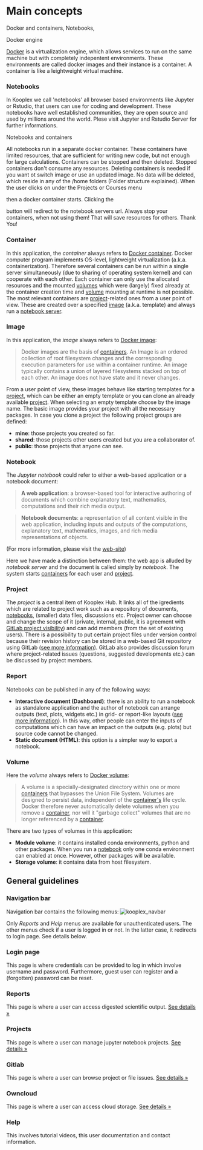 Main concepts
========

Docker and containers, Notebooks,

Docker engine

[Docker](https://www.docker.com/why-docker) is a virtualization engine, which allows services to run on the same machine but with completely indepentent environments. These environments are called docker images and their instance is a container. A container is like a leightweight virtual machine.

<span id="notebook"></span>
### Notebooks

In Kooplex we call 'notebooks' all browser based environments like Jupyter or Rstudio, that users can use for coding and development. These notebooks have well established communities, they are open source and used by millions around the world.
Plese visit Jupyter and Rstudio Server for further informations.

Notebooks and containers

All notebooks run in a separate docker container. These containers have limited resources, that are sufficient for writing new code, but not enough for large calculations. Containers can be stopped and then deleted. Stopped containers don't consume any resources. Deleting containers is needed if you want ot switch image or use an updated image. No data will be deleted, which reside in any of the /home folders (Folder structure explained).
When the user clicks on
under the Projects or Courses menu

then a docker container starts. Clicking the

button will redirect to the notebook servers url.
Always stop your containers, when not using them! That will save resources for others. Thank You!

### Container
In this application, the _container_ always refers to [Docker container](https://www.docker.com/what-container). Docker computer program implements OS-level, lightweight virtualization (a.k.a. containerization). Therefore several containers can be run within a single server simultaneously (due to sharing of operating system kernel) and can cooperate with each other. Each container can only use the allocated resources and the mounted [volumes](#volume) which were (largely) fixed already at the container creation time and [volume](#volume) mounting at runtime is not possible. The most relevant containers are [project](#project)-related ones from a user point of view. These are created over a specified [image](#image) (a.k.a. template) and always run a [notebook server](#notebook).

### Image
In this application, the _image_ always refers to [Docker image](https://docs.docker.com/glossary/?term=image):
> Docker images are the basis of [containers](#container). An Image is an ordered collection of root filesystem changes and the corresponding execution parameters for use within a container runtime. An image typically contains a union of layered filesystems stacked on top of each other. An image does not have state and it never changes.

From a user point of view, these images behave like starting templates for a [project](#project), which can be either an empty template or you can clone an already available [project](#project). When selecting an empty template choose by the image name. The basic image provides your project with all the necessary packages.
In case you clone a project the following project groups are defined:
  - **mine**: those projects you created so far.
  - **shared**: those projects other users created but you are a collaborator of.
  - **public**: those projects that anyone can see.

### Notebook
The _Jupyter notebook_ could refer to either a web-based application or a notebook document:
> **A web application**: a browser-based tool for interactive authoring of documents which combine explanatory text, mathematics, computations and their rich media output.

> **Notebook documents**: a representation of all content visible in the web application, including inputs and outputs of the computations, explanatory text, mathematics, images, and rich media representations of objects.

(For more information, please visit the [web-site](https://jupyter-notebook.readthedocs.io/en/stable/notebook.html))

Here we have made a distinction between them: the web app is alluded by _notebook server_ and the document is called simply by _notebook_. The system starts [containers](#container) for each user and [project](#project).

### Project
The _project_ is a central item of Kooplex Hub. It links all of the igredients which are related to project work such as a repository of documents, [notebooks](#notebook), (smaller) data files, discussions etc. Project owner can choose and change the scope of it (private, internal, public, it is agreement with [GitLab project visibility](https://docs.gitlab.com/ce/public_access/public_access.html#visibility-of-projects)) and can add members (from the set of existing users). There is a possibility to put certain project files under version control because their revision history can be stored in a web-based Git repository using GitLab ([see more information](https://docs.gitlab.com/ce/user/project/index.html)). GitLab also provides discussion forum where project-related issues (questions, suggested developments etc.) can be discussed by project members.

### Report
Notebooks can be published in any of the following ways:
- **Interactive document (Dashboard)**: there is an ability to run a notebook as standalone application and the author of notebook can arrange outputs (text, plots, widgets etc.) in grid- or report-like layouts ([see more information](http://jupyter-dashboards-layout.readthedocs.io/en/latest/#jupyter-dashboards-layout-extension)). In this way, other people can enter the inputs of computations which can have an impact on the outputs (e.g. plots) but source code cannot be changed.
- **Static document (HTML)**: this option is a simpler way to export a notebook.

### Volume
Here the _volume_ always refers to [Docker volume](https://docs.docker.com/glossary/?term=volume):
> A volume is a specially-designated directory within one or more [containers](#container) that bypasses the Union File System. Volumes are designed to persist data, independent of the [container's](#container) life cycle. Docker therefore never automatically delete volumes when you remove a [container](#container), nor will it "garbage collect" volumes that are no longer referenced by a [container](#container).

There are two types of volumes in this application:
- **Module volume**: it contains installed conda environments, python and other packages. When you run a [notebook](#notebook) only one conda environment can enabled at once. However, other packages will be available.
- **Storage volume**: it contains data from host filesystem.

## General guidelines
### Navigation bar
Navigation bar contains the following menus:
![kooplex_navbar](figs/kooplex_navbar.png)

Only _Reports_ and _Help_ menus are available for unauthenticated users. The other menus check if a user is logged in or not. In the latter case, it redirects to login page. See details below.

### Login page
This page is where credentials can be provided to log in which involve username and password. Furthermore, guest user can register and a (forgotten) password can be reset.

### Reports
This page is where a user can access digested scientific output. [See details »](https://github.com/kooplex/kooplex-hub/wiki/Reports)

### Projects
This page is where a user can manage jupyter notebook projects. [See details »](https://github.com/kooplex/kooplex-hub/wiki/Projects)

### Gitlab
This page is where a user can browse project or file issues. [See details »](https://docs.gitlab.com/ce/user/)

### Owncloud
This page is where a user can access cloud storage. [See details »](https://doc.owncloud.org/server/latest/user_manual/)

### Help
This involves tutorial videos, this user documentation and contact information.
